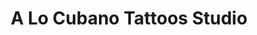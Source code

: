 ---
title: "A Lo Cubano Tattoos Studio"
url: /varadero/a-lo-cubano-tattoos-studio/
shop: tatuaje
---